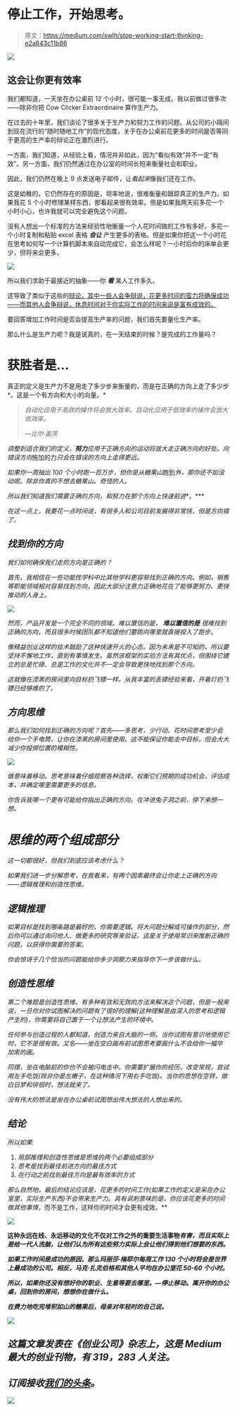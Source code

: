 # 停止工作，开始思考。

> 原文：<https://medium.com/swlh/stop-working-start-thinking-e2a643c11b86>

![](img/0a1929371c44961dea6b906c5fda88fb.png)

## 这会让你更有效率

我们都知道，一天坐在办公桌前 12 个小时，很可能一事无成。我以前做过很多次——除非你把 Cow Clicker Extraordinaire 算作生产力。

在过去的十年里，我们谈论了很多关于生产力和努力工作的问题。从公司的小隔间到现在流行的“随时随地工作”的现代态度，关于在办公桌前花更多的时间是否等同于更高的生产率的辩论正在激烈进行。

一方面，我们知道，从经验上看，情况并非如此，因为“看似有效”并不一定“有效”。另一方面，我们仍然通过在办公室的时间长短来衡量社会和职业。

因此，我们仍然在晚上 9 点发送电子邮件，让*看起来*像我们还在工作。

这是幼稚的，它仍然存在的原因是，坦率地说，很难衡量和跟踪真正的生产力。如果我花 5 个小时修理某样东西，那看起来很有效率。但是如果我两天前多花一个小时小心，也许我就可以完全避免这个问题。

没有人想出一个标准的方法来经验性地衡量一个人花时间做的工作有多好。多花一个小时复制和粘贴 excel 表格 ***会让*** 产生更多的表格。但是如果你把这一个小时花在思考如何写一个计算机脚本来自动完成它，会怎么样呢？一小时后你的床单会更少，但将来会更多。

![](img/7e67266f0d864b06040301784b152dbe.png)

所以我们求助于最接近的抽象——你 ***看*** 某人工作多久。

这导致了类似于这些的[辩论，其中一些人会争辩说，花更多时间的蛮力将确保成功——而其他人会争辩说，休息时间对于你实际工作的时间来说是富有成效的。](https://m.signalvnoise.com/trickle-down-workaholism-in-startups-a90ceac76426)

要回答增加工作时间是否会提高生产率的问题，我们首先要量化生产率。

那么什么是生产力呢？我是说真的，在一天结束的时候？是完成的工作量吗？

# 获胜者是…

真正的定义是生产力不是用走了多少步来衡量的，而是在正确的方向上走了多少步*。这是一个有方向和大小的向量。*

> *自动化应用于高效的操作将会放大效率。自动化应用于低效率的操作会放大低效率。*
> 
> *—比尔·盖茨*

*调整到适合我们的定义，**努力**应用于正确方向的运动将放大走正确方向的好处。向错误方向*施加的力*只会在错误的方向上走得更远。*

*如果你一周抽出 100 个小时跑一百万步，但你是从糖果山*跑到*外，那你还不如没动呢。除非你真的不想去糖果山。奇怪的人。*

*所以我们知道我们需要正确的方向，*和*努力在那个方向上快速前进**。***

*在这一点上，我要花一点时间说，有很多人和公司目前发展得非常快，但是方向错了。*

## *找到你的方向*

*我们如何确保我们走的方向是正确的？*

*首先，我相信在一些功能性学科中比其他学科更容易找到正确的方向。例如，销售等职能领域相对容易找到方向，因此大部分注意力正确地花在了能够更努力、更快推动的人身上。*

*![](img/1e55aff8e5e055d5fee36c44bb9f8e71.png)*

*然而，产品开发是一个完全不同的领域。难以置信的是， ***难以置信的是*** 很难找到正确的方向，而且很多时候团队都不知道他们要跑向哪里就直接投入了跑步。*

*像精益创业这样的技术鼓励了这种快速开火的心态。因为未来是不可知的，所以要坚持不懈地工作，直到有事情发生。虽然该框架的实验方法有其优点，但围绕它建立的总是忙碌、总是工作的文化并不一定会导致更快地找到那个方向。*

*这就像在漆黑的房间里向目标扔飞镖一样。从我丰富的丢镖经验来看，开着灯扔飞镖已经够难的了。*

## *方向思维*

*那么我们如何找到正确的方向呢？首先——多思考，少行动。花时间思考至少会给你一个手电筒，让你在漆黑的房间里使用。这不能保证你能击中目标，但会大大减少你投掷位置的模糊性。*

*![](img/357012d05bc8329b27f814b441a0fa81.png)*

*做意味着移动。思考意味着仔细观察各种选择，权衡它们预期的成功机会，评估成本，并确定哪里需要更多的信息。*

*你告诉我哪一个更有可能给你指出正确的方向。在冲进兔子洞之前，停下来想一想。*

# *思维的两个组成部分*

*这一切都很好，但我们到底应该考虑什么？*

*如果我们进一步分解思考，在我看来，有两个因素最终会让你走上正确的方向——逻辑推理和创造性思维。*

## *逻辑推理*

*如果目标是找到哪条路是最好的，你需要逻辑。将大问题分解成可操作的部分，然后你可以通过询问他人、做更多的研究等来验证。这是关于使用常识来推断正确的问题，以获得你需要的答案。*

*你会惊讶于几个恰当的问题能给你多少洞察力来指导你下一步该做什么。*

## *创造性思维*

*第二个难题是创造性思维。有多种有效和无效的方法来解决这个问题，但是一般来说，一旦你对你试图解决的问题有了很好的理解(这种理解是由深入的思考和逻辑产生的)，你需要将自己置于一个让想法产生的环境中。*

*任何参与创造过程的人都知道，创造力来自大脑的一侧，当你试图有意识地使用它时，它不是很有效。又名——坐在空白画布前试图思考要画什么不会给你一幅毕加索的画。*

*同理，坐在电脑前的你也不会被闪电击中。你需要扩展你的经历，改变常规，尝试用左手吃饭(除非你是左撇子，在这种情况下用右手吃饭)。当你的思想在空转，做白日梦和徘徊时，想法就来了。*

*没有伟大的想法是坐在办公桌前试图想出伟大想法的人想出来的。*

## *结论*

*所以如果:*

1.  *局部推理和创造性思维是思维的两个必要组成部分*
2.  *思考是找到最佳前进方向的最佳方式*
3.  *在行动之前找到最佳方向是最有效率的方式*

*那么自然地，最后的结论应该是，花更多的时间工作(如果工作的定义是呆在办公室里，实际生产东西)不会带来生产力。具有讽刺意味的是，你应该花更多的时间做其他事情*，而不是工作，这样你的时间才会更有成效。**

**![](img/a5e5575023a3d2f0bebb946a1c5d5240.png)**

**这种永远在线、永远移动的文化不仅对工作之外的重要生活事物*有害，而且实际上是给一代人洗脑，让他们认为所有这些努力实际上会让他们得到他们想要的东西。***

***如果工作时间是成功的原因，那么玛丽莎·梅耶尔每周工作 130 个小时将会是世界上最成功的公司。相反，马克·扎克伯格和其他人平均在办公室花 50-60 个小时。***

***所以，如果你还没有想好你的职业、生意等要去哪里。—停止移动。离开你的办公桌，回到你的房间，想想你在做什么。***

***在费力地吃完堆积如山的糖果后，母亲对年轻时的自己说。***

***[![](img/308a8d84fb9b2fab43d66c117fcc4bb4.png)](https://medium.com/swlh)***

## ***这篇文章发表在《创业公司》杂志上，这是 Medium 最大的创业刊物，有 319，283 人关注。***

## ***订阅接收[我们的头条](http://growthsupply.com/the-startup-newsletter/)。***

***[![](img/b0164736ea17a63403e660de5dedf91a.png)](https://medium.com/swlh)***